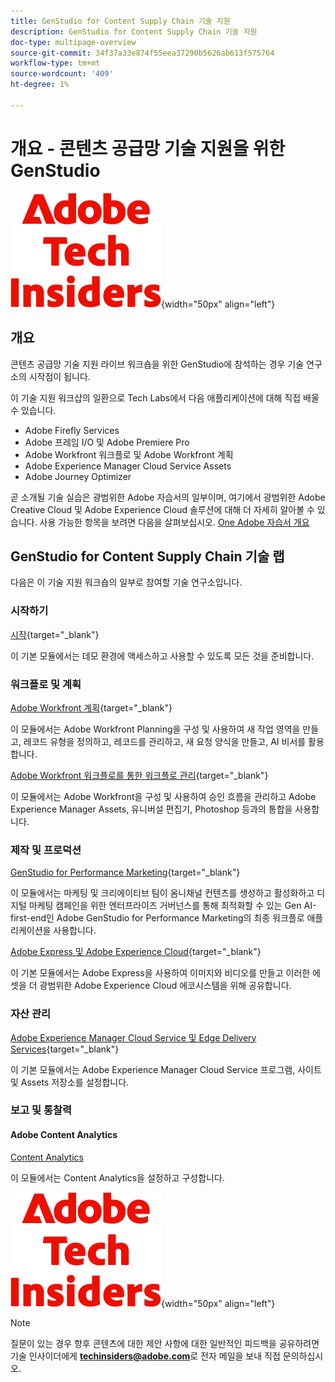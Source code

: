 ```yaml
---
title: GenStudio for Content Supply Chain 기술 지원
description: GenStudio for Content Supply Chain 기술 지원
doc-type: multipage-overview
source-git-commit: 34f37a33e874f55eea37290b5626ab613f575764
workflow-type: tm+mt
source-wordcount: '409'
ht-degree: 1%

---
```


# 개요 - 콘텐츠 공급망 기술 지원을 위한 GenStudio

![기술 내부자](./assets/images/techinsiders.png){width="50px" align="left"}

## 개요

콘텐츠 공급망 기술 지원 라이브 워크숍을 위한 GenStudio에 참석하는 경우 기술 연구소의 시작점이 됩니다.

이 기술 지원 워크샵의 일환으로 Tech Labs에서 다음 애플리케이션에 대해 직접 배울 수 있습니다.

- Adobe Firefly Services
- Adobe 프레임 I/O 및 Adobe Premiere Pro
- Adobe Workfront 워크플로 및 Adobe Workfront 계획
- Adobe Experience Manager Cloud Service Assets
- Adobe Journey Optimizer

곧 소개될 기술 실습은 광범위한 Adobe 자습서의 일부이며, 여기에서 광범위한 Adobe Creative Cloud 및 Adobe Experience Cloud 솔루션에 대해 더 자세히 알아볼 수 있습니다. 사용 가능한 항목을 보려면 다음을 살펴보십시오. [One Adobe 자습서 개요](./overview.md)

## GenStudio for Content Supply Chain 기술 랩

다음은 이 기술 지원 워크숍의 일부로 참여할 기술 연구소입니다.

### 시작하기

[시작](./modules/getting-started/gettingstarted/getting-started.md){target="_blank"}

이 기본 모듈에서는 데모 환경에 액세스하고 사용할 수 있도록 모든 것을 준비합니다.

### 워크플로 및 계획

[Adobe Workfront 계획](./modules/workflow-planning/module1.1/wfplanning.md){target="_blank"}

이 모듈에서는 Adobe Workfront Planning을 구성 및 사용하여 새 작업 영역을 만들고, 레코드 유형을 정의하고, 레코드를 관리하고, 새 요청 양식을 만들고, AI 비서를 활용합니다.

[Adobe Workfront 워크플로를 통한 워크플로 관리](./modules/workflow-planning/module1.2/workfront.md){target="_blank"}

이 모듈에서는 Adobe Workfront을 구성 및 사용하여 승인 흐름을 관리하고 Adobe Experience Manager Assets, 유니버설 편집기, Photoshop 등과의 통합을 사용합니다.

### 제작 및 프로덕션

[GenStudio for Performance Marketing](./modules/creation-production/module1.3/genstudio.md){target="_blank"}

이 모듈에서는 마케팅 및 크리에이티브 팀이 옴니채널 컨텐츠를 생성하고 활성화하고 디지털 마케팅 캠페인을 위한 엔터프라이즈 거버넌스를 통해 최적화할 수 있는 Gen AI-first-end인 Adobe GenStudio for Performance Marketing의 최종 워크플로 애플리케이션을 사용합니다.

[Adobe Express 및 Adobe Experience Cloud](./modules/creation-production/module1.4/express.md){target="_blank"}

이 기본 모듈에서는 Adobe Express을 사용하여 이미지와 비디오를 만들고 이러한 에셋을 더 광범위한 Adobe Experience Cloud 에코시스템을 위해 공유합니다.

### 자산 관리

[Adobe Experience Manager Cloud Service 및 Edge Delivery Services](./modules/asset-mgmt/module2.1/aemcs.md){target="_blank"}

이 기본 모듈에서는 Adobe Experience Manager Cloud Service 프로그램, 사이트 및 Assets 저장소를 설정합니다.

### 보고 및 통찰력

#### Adobe Content Analytics

[Content Analytics](./modules/reporting-insights/cja-b2c/cjab2c-1/customer-journey-analytics-build-a-dashboard.md)

이 모듈에서는 Content Analytics을 설정하고 구성합니다.

![기술 내부자](./assets/images/techinsiders.png){width="50px" align="left"}

>[!NOTE]
>
>질문이 있는 경우 향후 콘텐츠에 대한 제안 사항에 대한 일반적인 피드백을 공유하려면 기술 인사이더에게 **techinsiders@adobe.com**&#x200B;로 전자 메일을 보내 직접 문의하십시오.
